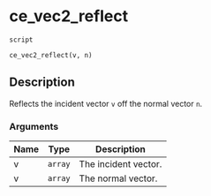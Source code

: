 # ce_vec2_reflect
`script`
```gml
ce_vec2_reflect(v, n)
```

## Description
Reflects the incident vector `v` off the normal vector `n`.

### Arguments
| Name | Type | Description |
| ---- | ---- | ----------- |
| v | `array` | The incident vector. |
| v | `array` | The normal vector. |